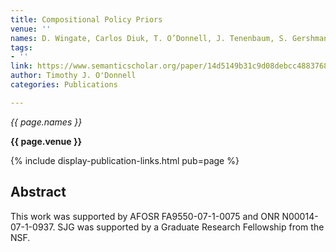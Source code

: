 ```yaml
---
title: Compositional Policy Priors
venue: ''
names: D. Wingate, Carlos Diuk, T. O’Donnell, J. Tenenbaum, S. Gershman
tags:
- ''
link: https://www.semanticscholar.org/paper/14d5149b31c9d08debcc4883768b3b6b23bb1ad2
author: Timothy J. O'Donnell
categories: Publications

---
```


*{{ page.names }}*

**{{ page.venue }}**

{% include display-publication-links.html pub=page %}

## Abstract

This work was supported by AFOSR FA9550-07-1-0075 and ONR 
N00014-07-1-0937. SJG was supported by a Graduate Research Fellowship from the NSF.